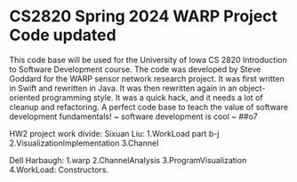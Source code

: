 # CS2820 Spring 2024 WARP Project Code **updated** 
This code base will be used for the University of Iowa CS 2820 Introduction to Software
Development course. The code was developed by Steve Goddard for the WARP sensor network 
research project. It was first written in Swift and rewritten in Java. It was then 
rewritten again in an object-oriented programming style. It was a quick
hack, and it needs a lot of cleanup and refactoring. A perfect code base to teach
the value of software development fundamentals!
~ software development is cool ~ 
##o7

HW2 project work divide:
Sixuan Liu: 
1.WorkLoad part b-j
2.VisualizationImplementation
3.Channel

Dell Harbaugh:
1.warp
2.ChannelAnalysis 
3.ProgramVisualization
4.WorkLoad: Constructors. 

<br>
